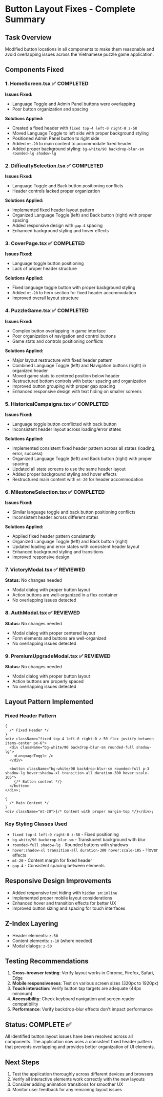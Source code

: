 # Button Layout Fixes - Complete Summary

## Task Overview

Modified button locations in all components to make them reasonable and avoid overlapping issues across the Vietnamese puzzle game application.

## Components Fixed

### 1. HomeScreen.tsx ✅ COMPLETED

**Issues Fixed:**

- Language Toggle and Admin Panel buttons were overlapping
- Poor button organization and spacing

**Solutions Applied:**

- Created a fixed header with `fixed top-4 left-0 right-0 z-50`
- Moved Language Toggle to left side with proper background styling
- Positioned Admin Panel button to right side
- Added `mt-20` to main content to accommodate fixed header
- Added proper background styling: `bg-white/90 backdrop-blur-sm rounded-lg shadow-lg`

### 2. DifficultySelection.tsx ✅ COMPLETED

**Issues Fixed:**

- Language Toggle and Back button positioning conflicts
- Header controls lacked proper organization

**Solutions Applied:**

- Implemented fixed header layout pattern
- Organized Language Toggle (left) and Back button (right) with proper spacing
- Added responsive design with `gap-4` spacing
- Enhanced background styling and hover effects

### 3. CoverPage.tsx ✅ COMPLETED

**Issues Fixed:**

- Language toggle button positioning
- Lack of proper header structure

**Solutions Applied:**

- Fixed language toggle button with proper background styling
- Added `mt-20` to hero section for fixed header accommodation
- Improved overall layout structure

### 4. PuzzleGame.tsx ✅ COMPLETED

**Issues Fixed:**

- Complex button overlapping in game interface
- Poor organization of navigation and control buttons
- Game stats and controls positioning conflicts

**Solutions Applied:**

- Major layout restructure with fixed header pattern
- Combined Language Toggle (left) and Navigation buttons (right) in organized header
- Moved game stats to centered position below header
- Restructured bottom controls with better spacing and organization
- Improved button grouping with proper gap spacing
- Enhanced responsive design with text hiding on smaller screens

### 5. HistoricalCampaigns.tsx ✅ COMPLETED

**Issues Fixed:**

- Language toggle button conflicted with back button
- Inconsistent header layout across loading/error states

**Solutions Applied:**

- Implemented consistent fixed header pattern across all states (loading, error, success)
- Organized Language Toggle (left) and Back button (right) with proper spacing
- Updated all state screens to use the same header layout
- Added proper background styling and hover effects
- Restructured main content with `mt-20` for header accommodation

### 6. MilestoneSelection.tsx ✅ COMPLETED

**Issues Fixed:**

- Similar language toggle and back button positioning conflicts
- Inconsistent header across different states

**Solutions Applied:**

- Applied fixed header pattern consistently
- Organized Language Toggle (left) and Back button (right)
- Updated loading and error states with consistent header layout
- Enhanced background styling and transitions
- Improved responsive design

### 7. VictoryModal.tsx ✅ REVIEWED

**Status:** No changes needed

- Modal dialog with proper button layout
- Action buttons are well-organized in a flex container
- No overlapping issues detected

### 8. AuthModal.tsx ✅ REVIEWED

**Status:** No changes needed

- Modal dialog with proper centered layout
- Form elements and buttons are well-organized
- No overlapping issues detected

### 9. PremiumUpgradeModal.tsx ✅ REVIEWED

**Status:** No changes needed

- Modal dialog with proper button layout
- Action buttons are properly spaced
- No overlapping issues detected

## Layout Pattern Implemented

### Fixed Header Pattern

```tsx
{
  /* Fixed Header */
}
<div className="fixed top-4 left-0 right-0 z-50 flex justify-between items-center px-6">
  <div className="bg-white/90 backdrop-blur-sm rounded-full shadow-lg">
    <LanguageToggle />
  </div>

  <button className="bg-white/90 backdrop-blur-sm rounded-full p-3 shadow-lg hover:shadow-xl transition-all duration-300 hover:scale-105">
    {/* Button content */}
  </button>
</div>;

{
  /* Main Content */
}
<div className="mt-20">{/* Content with proper margin-top */}</div>;
```

### Key Styling Classes Used

- `fixed top-4 left-0 right-0 z-50` - Fixed positioning
- `bg-white/90 backdrop-blur-sm` - Translucent background with blur
- `rounded-full shadow-lg` - Rounded buttons with shadows
- `hover:shadow-xl transition-all duration-300 hover:scale-105` - Hover effects
- `mt-20` - Content margin for fixed header
- `gap-4` - Consistent spacing between elements

## Responsive Design Improvements

- Added responsive text hiding with `hidden sm:inline`
- Implemented proper mobile layout considerations
- Enhanced hover and transition effects for better UX
- Improved button sizing and spacing for touch interfaces

## Z-Index Layering

- Header elements: `z-50`
- Content elements: `z-10` (where needed)
- Modal dialogs: `z-50`

## Testing Recommendations

1. **Cross-browser testing**: Verify layout works in Chrome, Firefox, Safari, Edge
2. **Mobile responsiveness**: Test on various screen sizes (320px to 1920px)
3. **Touch interaction**: Verify button tap targets are adequate (44px minimum)
4. **Accessibility**: Check keyboard navigation and screen reader compatibility
5. **Performance**: Verify backdrop-blur effects don't impact performance

## Status: COMPLETE ✅

All identified button layout issues have been resolved across all components. The application now uses a consistent fixed header pattern that prevents overlapping and provides better organization of UI elements.

## Next Steps

1. Test the application thoroughly across different devices and browsers
2. Verify all interactive elements work correctly with the new layouts
3. Consider adding animation transitions for smoother UX
4. Monitor user feedback for any remaining layout issues
